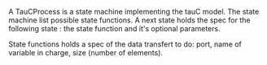 A TauCProcess is a state machine implementing the tauC model. The state machine list possible state functions. A next state holds the spec for the following state : the state function and it's optional parameters.

State functions holds a spec of the data transfert to do: port, name of variable in charge, size (number of elements).

